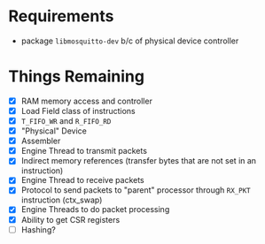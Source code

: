 # Requirements

- package `libmosquitto-dev` b/c of physical device controller

# Things Remaining

- [x] RAM memory access and controller
- [x] Load Field class of instructions
- [x] `T_FIFO_WR` and `R_FIFO_RD`
- [x] "Physical" Device
- [x] Assembler
- [x] Engine Thread to transmit packets
- [x] Indirect memory references (transfer bytes that are not set in an instruction)
- [x] Engine Thread to receive packets
- [x] Protocol to send packets to "parent" processor through `RX_PKT` instruction (ctx_swap)
- [x] Engine Threads to do packet processing
- [x] Ability to get CSR registers
- [ ] Hashing?
